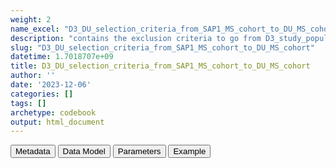 ```yaml
---
weight: 2
name_excel: "D3_DU_selection_criteria_from_SAP1_MS_cohort_to_DU_MS_cohort.xlsx"
description: "contains the exclusion criteria to go from D3_study_population_SAP1_MS to the study population of the DP3 SAP2"
slug: "D3_DU_selection_criteria_from_SAP1_MS_cohort_to_DU_MS_cohort"
datetime: 1.7018707e+09
title: D3_DU_selection_criteria_from_SAP1_MS_cohort_to_DU_MS_cohort
author: ''
date: '2023-12-06'
categories: []
tags: []
archetype: codebook
output: html_document
---
```


<script src="/rmarkdown-libs/core-js/shim.min.js"></script>
<script src="/rmarkdown-libs/react/react.min.js"></script>
<script src="/rmarkdown-libs/react/react-dom.min.js"></script>
<script src="/rmarkdown-libs/reactwidget/react-tools.js"></script>
<script src="/rmarkdown-libs/htmlwidgets/htmlwidgets.js"></script>
<link href="/rmarkdown-libs/reactable/reactable.css" rel="stylesheet" />
<script src="/rmarkdown-libs/reactable-binding/reactable.js"></script>
<div class="tab">
<button class="tablinks" onclick="openCity(event, &#39;Metadata&#39;)" id="defaultOpen">Metadata</button>
<button class="tablinks" onclick="openCity(event, &#39;Data Model&#39;)">Data Model</button>
<button class="tablinks" onclick="openCity(event, &#39;Parameters&#39;)">Parameters</button>
<button class="tablinks" onclick="openCity(event, &#39;Example&#39;)">Example</button>
</div>
<div id="Metadata" class="tabcontent">
<div id="htmlwidget-1" class="reactable html-widget " style="width:auto;height:600px;"></div>
<script type="application/json" data-for="htmlwidget-1">{"x":{"tag":{"name":"Reactable","attribs":{"data":{"medatata_name":["name of the D3","content of the D3","Unit of observation","Dataset where the list of UoOs is fully listed and with 1 record per UoO","How many observations per UoO","NxUoO","Variables capturing the UoO","Primary key","Parameters",null,null,null,null,null,null,null,null,null,null,null],"metadata_content":["D3_DU_selection_criteria_from_SAP1_MS_cohort_to_DU_MS_cohort","contains the exclusion criteria to go from D3_study_population_SAP1_MS to the study population of the DP3 SAP2","D3_study_population_SAP1_MS",null,"1",null,"person_id algorithm",null,null,null,null,null,null,null,null,null,null,null,null,null]},"columns":[{"id":"medatata_name","name":"medatata_name","type":"character"},{"id":"metadata_content","name":"metadata_content","type":"character"}],"sortable":false,"searchable":true,"pagination":false,"highlight":true,"bordered":true,"striped":true,"style":{"maxWidth":1800},"height":"600px","dataKey":"cc0818829975b258a82223b4da9a1717"},"children":[]},"class":"reactR_markup"},"evals":[],"jsHooks":[]}</script>
</div>
<div id="Data Model" class="tabcontent">
<div id="htmlwidget-2" class="reactable html-widget " style="width:auto;height:600px;"></div>
<script type="application/json" data-for="htmlwidget-2">{"x":{"tag":{"name":"Reactable","attribs":{"data":{"Variable":["person_id  ","never_positive_for_MS_chosen",null,"women_outside_childbearing_age",null,null,null,null,null,null,null,null,null,null,null,null,null,null,null,null],"Description":["unique person identifier  ","excludes persons who are  never positive for MS_chosen during their study period",null,"excludes persons which are less than 15 years old and",null,null,null,null,null,null,null,null,null,null,null,null,null,null,null,null],"Format":["character  ","binary",null,"binary",null,null,null,null,null,null,null,null,null,null,null,null,null,null,null,null],"Vocabulary":["from cdm persons  ","0 = positive at some point","1 = never positive","1 = positive at some point",null,null,null,null,null,null,null,null,null,null,null,null,null,null,null,null],"Notes and examples":["from cdm persons  ",null,null,null,null,null,null,null,null,null,null,null,null,null,null,null,null,null,null,null]},"columns":[{"id":"Variable","name":"Variable","type":"character"},{"id":"Description","name":"Description","type":"character"},{"id":"Format","name":"Format","type":"character"},{"id":"Vocabulary","name":"Vocabulary","type":"character"},{"id":"Notes and examples","name":"Notes and examples","type":"character"}],"sortable":false,"searchable":true,"pagination":false,"highlight":true,"bordered":true,"striped":true,"style":{"maxWidth":1800},"height":"600px","dataKey":"e9ef0ac3420addc52904db86fb3c00c4"},"children":[]},"class":"reactR_markup"},"evals":[],"jsHooks":[]}</script>
</div>
<div id="Parameters" class="tabcontent">
<div id="htmlwidget-3" class="reactable html-widget " style="width:auto;height:600px;"></div>
<script type="application/json" data-for="htmlwidget-3">{"x":{"tag":{"name":"Reactable","attribs":{"data":{"Parameter":[null,null,null,null,null,null,null,null,null,null,null,null,null,null,null,null,null,null,null,null],"Value":[null,null,null,null,null,null,null,null,null,null,null,null,null,null,null,null,null,null,null,null]},"columns":[{"id":"Parameter","name":"Parameter","type":"logical"},{"id":"Value","name":"Value","type":"logical"}],"sortable":false,"searchable":true,"pagination":false,"highlight":true,"bordered":true,"striped":true,"style":{"maxWidth":1800},"height":"600px","dataKey":"5a3e224ffdd66e81b7737d629c65f7ec"},"children":[]},"class":"reactR_markup"},"evals":[],"jsHooks":[]}</script>
</div>
<div id="Example" class="tabcontent">
<div id="htmlwidget-4" class="reactable html-widget " style="width:auto;height:600px;"></div>
<script type="application/json" data-for="htmlwidget-4">{"x":{"tag":{"name":"Reactable","attribs":{"data":{"person_id  ":[null,null,null,null,null,null,null,null,null,null,null,null,null,null,null,null,null,null,null,null]},"columns":[{"id":"person_id  ","name":"person_id  ","type":"logical"}],"sortable":false,"searchable":true,"pagination":false,"highlight":true,"bordered":true,"striped":true,"style":{"maxWidth":1800},"height":"600px","dataKey":"056919339959cfe7c4ff44cb678f96ae"},"children":[]},"class":"reactR_markup"},"evals":[],"jsHooks":[]}</script>
</div>
